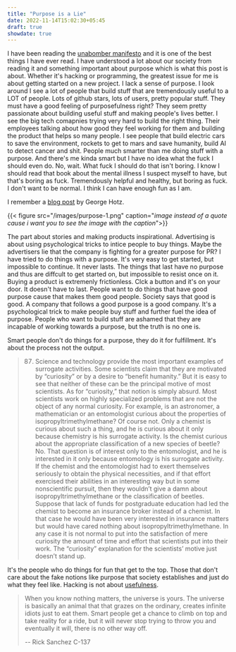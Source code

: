 ```yaml
---
title: "Purpose is a Lie"
date: 2022-11-14T15:02:30+05:45
draft: true
showdate: true
---
```


I have been reading the [unabomber
manifesto](https://www.washingtonpost.com/wp-srv/national/longterm/unabomber/manifesto.text.htm)
and it is one of the best things I have ever read. I have understood a lot
about our society from reading it and something important about purpose which
is what this post is about. Whether it's hacking or programming, the greatest
issue for me is about getting started on a new project. I lack a sense
of purpose. I look around I see a lot of people that build stuff that are
tremendously useful to a LOT of people. Lots of github stars, lots of users,
pretty popular stuff. They must have a good feeling of purposefulness right?
They seem pretty passionate about building useful stuff and making people's
lives better. I see the big tech comapnies trying very hard to build the right
thing. Their employees talking about how good they feel working for them and
building the product that helps so many people. I see people that build
electric cars to save the environment, rockets to get to mars and save humanity,
build AI to detect cancer and shit. People much smarter than me
doing stuff with a purpose. And there's me kinda smart but I have no idea what
the fuck I should even do. No, wait. What fuck I should do that isn't boring. I
know I should read that book about the mental illness I suspect myself to have,
but that's boring as fuck. Tremendously helpful and healthy, but boring as
fuck. I don't want to be normal. I think I can have enough fun as I am.

I remember a [blog post](https://blog.comma.ai/a-100x-investment-part-2/) by
George Hotz.

{{< figure src="/images/purpose-1.png" caption="*image instead of a quote cause i want you to see the image with the caption*">}}

The part about stories and making products inspirational. Advertising is
about using psychological tricks to intice people to buy things. Maybe
the advertisers lie that the company is fighting for a greater purpose
for PR? I have tried to do things with a purpose. It's very easy to get
started, but impossible to continue. It never lasts. The things that
last have no purpose and thus are diffcult to get started on, but
impossible to resist once on it. Buying a product is extremenly
frictionless. Clck a button and it's on your door. It doesn't have to
last. People want to do things that have good purpose cause that makes
them good people. Society says that good is good. A company that follows
a good purpose is a good company. It's a psychological trick to make
people buy stuff and further fuel the idea of purpose. People who want
to build stuff are ashamed that they are incapable of working towards a
purpose, but the truth is no one is.

Smart people don't do things for a purpose, they do it for fulfillment.
It's about the process not the output.

> 87. Science and technology provide the most important examples of surrogate
>     activities. Some scientists claim that they are motivated by “curiosity”
>     or by a desire to “benefit humanity.” But it is easy to see that neither
>     of these can be the principal motive of most scientists. As for
>     “curiosity,” that notion is simply absurd. Most scientists work on highly
>     specialized problems that are not the object of any normal curiosity. For
>     example, is an astronomer, a mathematician or an entomologist curious
>     about the properties of isopropyltrimethylmethane? Of course not. Only a
>     chemist is curious about such a thing, and he is curious about it only
>     because chemistry is his surrogate activity. Is the chemist curious about
>     the appropriate classification of a new species of beetle? No. That
>     question is of interest only to the entomologist, and he is interested in
>     it only because entomology is his surrogate activity. If the chemist and
>     the entomologist had to exert themselves seriously to obtain the physical
>     necessities, and if that effort exercised their abilities in an
>     interesting way but in some nonscientific pursuit, then they wouldn’t
>     give a damn about isopropyltrimethylmethane or the classification of
>     beetles. Suppose that lack of funds for postgraduate education had led
>     the chemist to become an insurance broker instead of a chemist. In that
>     case he would have been very interested in insurance matters but would
>     have cared nothing about isopropyltrimethylmethane. In any case it is not
>     normal to put into the satisfaction of mere curiosity the amount of time
>     and effort that scientists put into their work. The “curiosity”
>     explanation for the scientists’ motive just doesn’t stand up.

It's the people who do things for fun that get to the top. Those that
don't care about the fake notions like purpose that society establishes
and just do what they feel like. Hacking is not about
[usefulness](https://stallman.org/articles/on-hacking.html).

> When you know nothing matters, the universe is yours. The universe is basically
> an animal that that grazes on the ordinary, creates infinite idiots just to eat
> them. Smart people get a chance to climb on top and take reality for a ride, but
> it will never stop trying to throw you and eventually it will, there is no other
> way off.
>
> -- Rick Sanchez C-137
